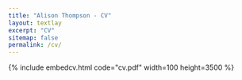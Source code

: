 ```yaml
---
title: "Alison Thompson - CV"
layout: textlay
excerpt: "CV"
sitemap: false
permalink: /cv/
---
```


{% include embedcv.html code="cv.pdf" width=100 height=3500 %}
